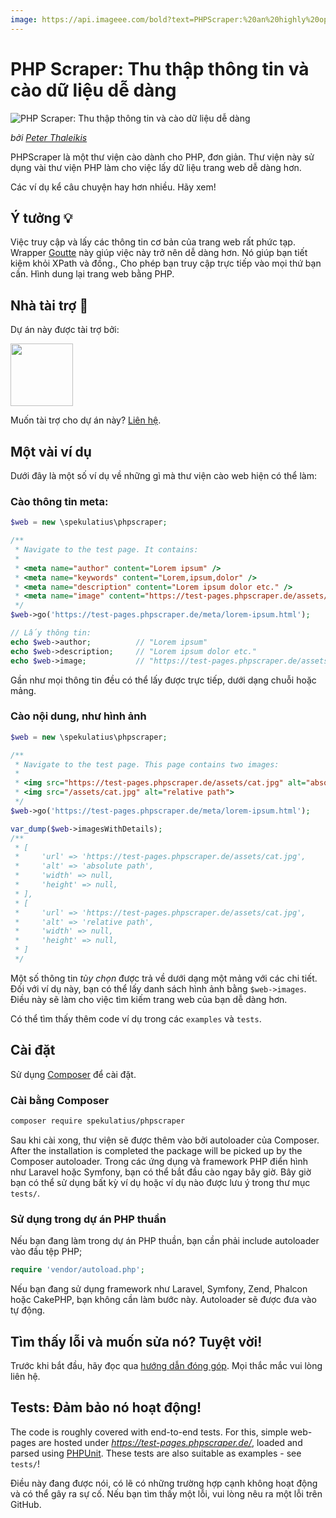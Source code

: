 ```yaml
---
image: https://api.imageee.com/bold?text=PHPScraper:%20an%20highly%20opinionated%20web-interface&bg_image=https://images.unsplash.com/photo-1542762933-ab3502717ce7
---
```


PHP Scraper: Thu thập thông tin và cào dữ liệu dễ dàng
==============================================================

![PHP Scraper: Thu thập thông tin và cào dữ liệu dễ dàng](logo-light.png)

*bởi [Peter Thaleikis](https://peterthaleikis.com)*

PHPScraper là một thư viện cào dành cho PHP, đơn giản. Thư viện này sử dụng vài thư viện PHP làm cho việc lấy dữ liệu trang web dễ dàng hơn.

Các ví dụ kể câu chuyện hay hơn nhiều. Hãy xem!

Ý tưởng 💡️
----------

Việc truy cập và lấy các thông tin cơ bản của trang web rất phức tạp. Wrapper [Goutte](https://github.com/FriendsOfPHP/Goutte) này giúp việc này trở nên dễ dàng hơn. Nó giúp bạn tiết kiệm khỏi XPath và đồng., Cho phép bạn truy cập trực tiếp vào mọi thứ bạn cần. Hình dung lại trang web bằng PHP.

Nhà tài trợ 💪️
-------------

Dự án này được tài trợ bởi:

<a href="https://bringyourownideas.com" target="_blank" rel="noopener noreferrer"><img src="https://bringyourownideas.com/images/byoi-logo.jpg" height="100px"></a>

Muốn tài trợ cho dự án này? [Liên hệ](https://peterthaleikis.com/contact).


Một vài ví dụ
-------------

Dưới đây là một số ví dụ về những gì mà thư viện cào web hiện có thể làm:

### Cào thông tin meta:

```php
$web = new \spekulatius\phpscraper;

/**
 * Navigate to the test page. It contains:
 *
 * <meta name="author" content="Lorem ipsum" />
 * <meta name="keywords" content="Lorem,ipsum,dolor" />
 * <meta name="description" content="Lorem ipsum dolor etc." />
 * <meta name="image" content="https://test-pages.phpscraper.de/assets/cat.jpg" />
 */
$web->go('https://test-pages.phpscraper.de/meta/lorem-ipsum.html');

// Lấy thông tin:
echo $web->author;          // "Lorem ipsum"
echo $web->description;     // "Lorem ipsum dolor etc."
echo $web->image;           // "https://test-pages.phpscraper.de/assets/cat.jpg"
```

Gần như mọi thông tin đều có thể lấy được trực tiếp, dưới dạng chuỗi hoặc mảng.


### Cào nội dung, như hình ảnh

```php
$web = new \spekulatius\phpscraper;

/**
 * Navigate to the test page. This page contains two images:
 *
 * <img src="https://test-pages.phpscraper.de/assets/cat.jpg" alt="absolute path">
 * <img src="/assets/cat.jpg" alt="relative path">
 */
$web->go('https://test-pages.phpscraper.de/meta/lorem-ipsum.html');

var_dump($web->imagesWithDetails);
/**
 * [
 *     'url' => 'https://test-pages.phpscraper.de/assets/cat.jpg',
 *     'alt' => 'absolute path',
 *     'width' => null,
 *     'height' => null,
 * ],
 * [
 *     'url' => 'https://test-pages.phpscraper.de/assets/cat.jpg',
 *     'alt' => 'relative path',
 *     'width' => null,
 *     'height' => null,
 * ]
 */
```

Một số thông tin *tùy chọn* được trả về dưới dạng một mảng với các chi tiết. Đối với ví dụ này, bạn có thể lấy danh sách hình ảnh bằng `$web->images`. Điều này sẽ làm cho việc tìm kiếm trang web của bạn dễ dàng hơn.

Có thể tìm thấy thêm code ví dụ trong các `examples` và `tests`.

Cài đặt
------------

Sử dụng [Composer](https://getcomposer.org) để cài đặt.

### Cài bằng Composer

```bash
composer require spekulatius/phpscraper
```

Sau khi cài xong, thư viện sẽ được thêm vào bởi autoloader của Composer. 
After the installation is completed the package will be picked up by the Composer autoloader. Trong các ứng dụng và framework PHP điển hình như Laravel hoặc Symfony, bạn có thể bắt đầu cào ngay bây giờ. Bây giờ bạn có thể sử dụng bất kỳ ví dụ hoặc ví dụ nào được lưu ý trong thư mục `tests/`.

### Sử dụng trong dự án PHP thuần

Nếu bạn đang làm trong dự án PHP thuần, bạn cần phải include autoloader vào đầu tệp PHP;

```php
require 'vendor/autoload.php';
```

Nếu bạn đang sử dụng framework như Laravel, Symfony, Zend, Phalcon hoặc CakePHP, bạn không cần làm bước này. Autoloader sẽ được đưa vào tự động.

Tìm thấy lỗi và muốn sửa nó? Tuyệt vời!
----------------------------------

Trước khi bắt đầu, hãy đọc qua [hướng dẫn đóng góp](/contributing.html). Mọi thắc mắc vui lòng liên hệ.

Tests: Đảm bảo nó hoạt động!
----------------------------

The code is roughly covered with end-to-end tests. For this, simple web-pages are hosted under *https://test-pages.phpscraper.de/*, loaded and parsed using [PHPUnit](https://phpunit.de/). These tests are also suitable as examples - see `tests/`!

Điều này đang được nói, có lẽ có những trường hợp cạnh không hoạt động và có thể gây ra sự cố. Nếu bạn tìm thấy một lỗi, vui lòng nêu ra một lỗi trên GitHub.
